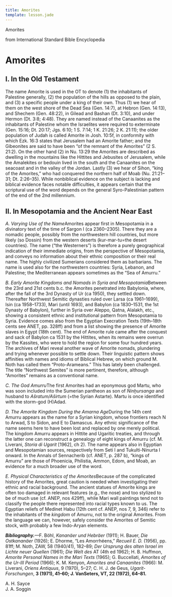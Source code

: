 ```yaml
---
title: Amorites
template: lesson.jade
---
```



Amorites

from International Standard Bible Encyclopedia

Amorites
========

I. In the Old Testament
-----------------------

The name Amorite is used in the OT to denote (1) the inhabitants of
Palestine generally, (2) the population of the hills as opposed to the
plain, and (3) a specific people under a king of their own. Thus (1) we
hear of them on the west shore of the Dead Sea (Gen. 14:7), at Hebron
(Gen. 14:13), and Shechem (Gen. 48:22), in Gilead and Bashan (Dt. 3:10),
and under Hermon (Dt. 3:8; 4:48). They are named instead of the
Canaanites as the inhabitants of Palestine whom the Israelites were
required to exterminate (Gen. 15:16; Dt. 20:17; Jgs. 6:10; 1 S. 7:14; 1
K. 21:26; 2 K. 21:11); the older population of Judah is called Amorite
in Josh. 10:5f, in conformity with which Ezk. 16:3 states that Jerusalem
had an Amorite father; and the Gibeonites are said to have been “of the
remnant of the Amorites” (2 S. 21:2). On the other hand (2) in Nu. 13:29
the Amorites are described as dwelling in the mountains like the
Hittites and Jebusites of Jerusalem, while the Amalekites or bedouin
lived in the south and the Canaanites on the seacoast and in the valley
of the Jordan. Lastly (3) we hear of Sihon, “king of the Amorites,” who
had conquered the northern half of Moab (Nu. 21:21–31; Dt. 2:26–35).
While nonbiblical evidence on the subject is lacking and biblical
evidence faces notable difficulties, it appears certain that the
scriptural use of the word depends on the general Syro-Palestinian
pattern of the end of the 2nd millennium.

II. In Mesopotamia and the Ancient Near East
--------------------------------------------

*A. Varying Use of the Name*Amorites appear first in Mesopotamia in a
divinatory text of the time of Sargon I (ca 2360–2305). There they are a
nomadic people, possibly from the northwestern hill countries, but more
likely (so Dossin) from the western deserts (kur-mar-tu=the desert
countries). The name (“the Westerners”) is therefore a purely
geographical indication of their immediate origins, from the perspective
of Mesopotamia, and conveys no information about their ethnic
composition or their real name. The highly civilized Sumerians
considered them as barbarians. The name is used also for the
northwestern countries: Syria, Lebanon, and Palestine; the Mediterranean
appears sometimes as the “Sea of Amurru.”

*B. Early Amorite Kingdoms and Nomads in Syria and Mesopotamia*Between
the 23rd and 21st cents b.c. the Amorites penetrated into Babylonia,
where, after the fall of the 3rd Dynasty of Ur (ca 1950), they settled
down. Thereafter Northwest Semitic dynasties ruled over Larsa (ca
1961–1699), Isin (ca 1958–1733), Mari (until 1693), and Babylon (ca
1830–1531, the 1st Dynasty of Babylon), further in Syria over Aleppo,
Qatna, Alalakh, etc., showing a consistent ethnic and institutional
pattern from Mesopotamia to Syria. Evidence comes also from the Egyptian
Execration Texts (19th–18th cents see ANET, pp. 328ff) and from a list
showing the presence of Amorite slaves in Egypt (18th cent). The end of
Amorite rule came after the conquest and sack of Babylon ca 1531 by the
Hittites, when its remains were overrun by the Kassites, who were to
hold the region for some four hundred years. The archives of Mari reveal
another wave of Amorite nomads, plundering and trying whenever possible
to settle down. Their linguistic pattern shows affinities with names and
idioms of Biblical Hebrew, on which ground M. Noth has called them
“Proto-Arameans.” This has lately been challenged. The title “Northwest
Semites” is more pertinent, therefore, although “Amorites” remains as a
conventional name.

*C. The God Amurru*The first Amorites had an eponymous god Martu, who
was soon included into the Sumerian pantheon as son of *Ninḫursanga* and
husband to *Ašratum/Aširtum* (=the Syrian Astarte). Martu is once
identified with the storm-god (H)Adad.

*D. The Amorite Kingdom During the Amarna Age*During the 14th cent
Amurru appears as the name for a Syrian kingdom, whose frontiers reach N
to Arwad, S to Sidon, and E to Damascus. Any ethnic significance of the
name seems here to have been lost and replaced by one merely political.
The kingdom Amurru appears in Hittite and Ugaritic treaties, and through
the latter one can reconstruct a genealogy of eight kings of Amurru (cf.
M. Liverani, *Storia di Ugarit* [1962], ch 2). The name appears also in
Egyptian and Mesopotamian sources, respectively from Seti I and
Tukulti-Ninurta I onward. In the Annals of Sennacherib (cf. ANET, p. 287
b), “kings of Amurru” are those of Phoenicia, Philistia, Ammon, Edom,
and Moab, an evidence for a much broader use of the word.

*E. Physical Characteristics of the Amorites*Because of the complicated
history of the Amorites, great caution is needed when investigating
their ethnic and racial background. The ancient statues of Amorite kings
are often too damaged in relevant features (e.g., the nose) and too
stylized to be of much use (cf. ANEP, nos 429ff), while Mari wall
paintings tend not to classify the people there represented into racial
types known to us. The Egyptian reliefs of Medinet Habu (12th cent cf.
ANEP, nos 7, 9, 346) refer to the inhabitants of the *kingdom* of
Amurru, not to the original Amorites. From the language we can, however,
safely consider the Amorites of Semitic stock, with probably a few
Indo-Aryan elements.

***Bibliography.***—F. Böhl, *Kananäer und Hebräer* (1911); H. Bauer,
*Die Ostkananäer* (1926); E. Dhorme, “Les Amorrhéens,” *Recueil* *E. D.*
(1956), pp. 81ff; M. Noth, ZAW, 58 (1940/41), 182–89; *Der Ursprung des
alten Israel im Lichte neuer Quellen* (1961); *Die Welt des* AT (4th ed
1962); H. B. Huffmon, *Amorite Personal Names in the Mari Texts* (1965);
G. Buccellati, *Amorites of the Ur-III Period* (1966); K. M. Kenyon,
*Amorites and Canaanites* (1966): M. Liverani, *Oriens Antiquus*, 9
(1970), 5–27; C. H. J. de Geus, *Ugarit-Forschungen*, **3 (1971), 41–60;
J. VanSeters, VT, 22 (1972), 64–81.**

A. H. Sayce  
J. A. Soggin

